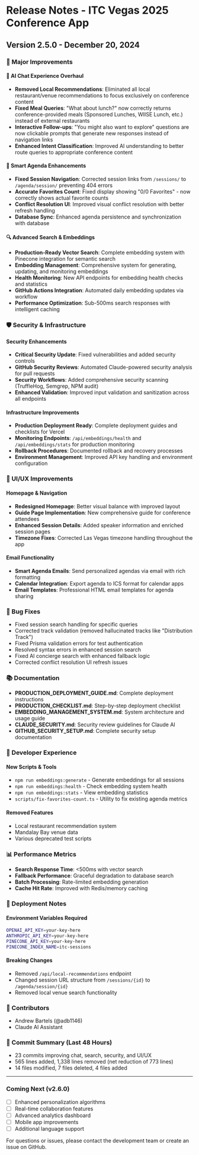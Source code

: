 # Release Notes - ITC Vegas 2025 Conference App
## Version 2.5.0 - December 20, 2024

### 🎉 Major Improvements

#### 🤖 AI Chat Experience Overhaul
- **Removed Local Recommendations**: Eliminated all local restaurant/venue recommendations to focus exclusively on conference content
- **Fixed Meal Queries**: "What about lunch?" now correctly returns conference-provided meals (Sponsored Lunches, WIISE Lunch, etc.) instead of external restaurants
- **Interactive Follow-ups**: "You might also want to explore" questions are now clickable prompts that generate new responses instead of navigation links
- **Enhanced Intent Classification**: Improved AI understanding to better route queries to appropriate conference content

#### 📅 Smart Agenda Enhancements
- **Fixed Session Navigation**: Corrected session links from `/sessions/` to `/agenda/session/` preventing 404 errors
- **Accurate Favorites Count**: Fixed display showing "0/0 Favorites" - now correctly shows actual favorite counts
- **Conflict Resolution UI**: Improved visual conflict resolution with better refresh handling
- **Database Sync**: Enhanced agenda persistence and synchronization with database

#### 🔍 Advanced Search & Embeddings
- **Production-Ready Vector Search**: Complete embedding system with Pinecone integration for semantic search
- **Embedding Management**: Comprehensive system for generating, updating, and monitoring embeddings
- **Health Monitoring**: New API endpoints for embedding health checks and statistics
- **GitHub Actions Integration**: Automated daily embedding updates via workflow
- **Performance Optimization**: Sub-500ms search responses with intelligent caching

### 🛡️ Security & Infrastructure

#### Security Enhancements
- **Critical Security Update**: Fixed vulnerabilities and added security controls
- **GitHub Security Reviews**: Automated Claude-powered security analysis for pull requests
- **Security Workflows**: Added comprehensive security scanning (TruffleHog, Semgrep, NPM audit)
- **Enhanced Validation**: Improved input validation and sanitization across all endpoints

#### Infrastructure Improvements
- **Production Deployment Ready**: Complete deployment guides and checklists for Vercel
- **Monitoring Endpoints**: `/api/embeddings/health` and `/api/embeddings/stats` for production monitoring
- **Rollback Procedures**: Documented rollback and recovery processes
- **Environment Management**: Improved API key handling and environment configuration

### 🎨 UI/UX Improvements

#### Homepage & Navigation
- **Redesigned Homepage**: Better visual balance with improved layout
- **Guide Page Implementation**: New comprehensive guide for conference attendees
- **Enhanced Session Details**: Added speaker information and enriched session pages
- **Timezone Fixes**: Corrected Las Vegas timezone handling throughout the app

#### Email Functionality
- **Smart Agenda Emails**: Send personalized agendas via email with rich formatting
- **Calendar Integration**: Export agenda to ICS format for calendar apps
- **Email Templates**: Professional HTML email templates for agenda sharing

### 🐛 Bug Fixes

- Fixed session search handling for specific queries
- Corrected track validation (removed hallucinated tracks like "Distribution Track")
- Fixed Prisma validation errors for test authentication
- Resolved syntax errors in enhanced session search
- Fixed AI concierge search with enhanced fallback logic
- Corrected conflict resolution UI refresh issues

### 📚 Documentation

- **PRODUCTION_DEPLOYMENT_GUIDE.md**: Complete deployment instructions
- **PRODUCTION_CHECKLIST.md**: Step-by-step deployment checklist
- **EMBEDDING_MANAGEMENT_SYSTEM.md**: System architecture and usage guide
- **CLAUDE_SECURITY.md**: Security review guidelines for Claude AI
- **GITHUB_SECURITY_SETUP.md**: Complete security setup documentation

### 🔧 Developer Experience

#### New Scripts & Tools
- `npm run embeddings:generate` - Generate embeddings for all sessions
- `npm run embeddings:health` - Check embedding system health
- `npm run embeddings:stats` - View embedding statistics
- `scripts/fix-favorites-count.ts` - Utility to fix existing agenda metrics

#### Removed Features
- Local restaurant recommendation system
- Mandalay Bay venue data
- Various deprecated test scripts

### 📊 Performance Metrics

- **Search Response Time**: <500ms with vector search
- **Fallback Performance**: Graceful degradation to database search
- **Batch Processing**: Rate-limited embedding generation
- **Cache Hit Rate**: Improved with Redis/memory caching

### 🚀 Deployment Notes

#### Environment Variables Required
```bash
OPENAI_API_KEY=your-key-here
ANTHROPIC_API_KEY=your-key-here
PINECONE_API_KEY=your-key-here
PINECONE_INDEX_NAME=itc-sessions
```

#### Breaking Changes
- Removed `/api/local-recommendations` endpoint
- Changed session URL structure from `/sessions/{id}` to `/agenda/session/{id}`
- Removed local venue search functionality

### 🙏 Contributors
- Andrew Bartels (@adb1146)
- Claude AI Assistant

### 📝 Commit Summary (Last 48 Hours)
- 23 commits improving chat, search, security, and UI/UX
- 565 lines added, 1,338 lines removed (net reduction of 773 lines)
- 14 files modified, 7 files deleted, 4 files added

---

### Coming Next (v2.6.0)
- [ ] Enhanced personalization algorithms
- [ ] Real-time collaboration features
- [ ] Advanced analytics dashboard
- [ ] Mobile app improvements
- [ ] Additional language support

For questions or issues, please contact the development team or create an issue on GitHub.